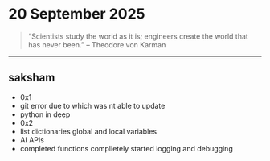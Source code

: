 # 20 September 2025

> “Scientists study the world as it is; engineers create the world that has never been.” – Theodore von Karman

---

## saksham 
- 0x1 
- git error due to which was nt able to update 
- python in deep 
- 0x2 
- list dictionaries global and local variables 
- AI APIs 
- completed functions complletely started logging and debugging 